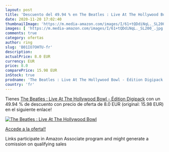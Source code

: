 ```yaml
---
layout: post
title: 'Descuento del 49.94 % en The Beatles : Live At The Hollywood Bowl'
date: 2020-11-20 17:02:40
thumbnailImage: 'https://m.media-amazon.com/images/I/61+tQDdiNqL._SL200_.jpg'
images: [ 'https://m.media-amazon.com/images/I/61+tQDdiNqL._SL200_.jpg' ]
comments: true
category: ofertas
author: ring
slug: 'B01IO7OHTU-fr'
description:
actualPrice: 8.0 EUR
currency: EUR
price: 8.0
comparePrice: 15.98 EUR
inStock: true
prodname: 'The Beatles : Live At The Hollywood Bowl - Édition Digipack'
country: 'fr'
---
```


Tienes [The Beatles : Live At The Hollywood Bowl - Édition Digipack](https://www.amazon.fr/dp/B01IO7OHTU/?tag=tolees0d-21) con un 49.94 % de descuento con precio de oferta de 8.0 EUR (original: 15.98 EUR) en el siguiente enlace!

[![The Beatles : Live At The Hollywood Bowl](https://m.media-amazon.com/images/I/61+tQDdiNqL._SL200_.jpg)](https://www.amazon.fr/dp/B01IO7OHTU/?tag=tolees0d-21)

[Accede a la oferta!!](https://www.amazon.fr/dp/B01IO7OHTU/?tag=tolees0d-21)

Links participate in Amazon Associate program and might generate a comission on qualifying sales


